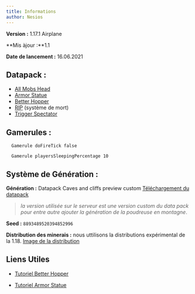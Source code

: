 ```yaml
---
title: Informations
author: Nesios
---
```


**Version :** 1.17.1 Airplane

**Mis àjour :**1.1

**Date de lancement :** 16.06.2021

## **Datapack :**

- [All Mobs Head](https://www.curseforge.com/minecraft/customization/all-mob-heads)
- [Armor Statue](https://vanillatweaks.net/picker/datapacks/)
- [Better Hopper](https://www.youtube.com/watch?v=3iWKsGFkLWA)
- [RIP](https://www.planetminecraft.com/data-pack/last-death-position-soul-edition/) (système de mort)
- [Trigger Spectator](https://www.planetminecraft.com/data-pack/smp-friendly-spectator/)

## **Gamerules :**

      Gamerule doFireTick false

      Gamerule playersSleepingPercentage 10

## **Système de Génération :**

**Génération :** Datapack Caves and cliffs preview custom [Téléchargement du datapack](https://www.youtube.com/redirect?event=video_description&redir_token=QUFFLUhqbDQ3VVNvZGxkallfVUZPTlpjTzhESG1hUVRxd3xBQ3Jtc0trNk1tbVdZY0hiNTg4dG8zNmVZeFZkT0lsRmtvSU9uXzVaZ2MwbEtqRlp0aVpsNkNzenFQYTFaNE9uUmxxNzlUUUhSNllGcENoelNkOW8yODQyY3ZUNjMwN3ZQdGtyekhzLTh0VTFoaU1qT3BDMktqSQ&q=https%3A%2F%2Fwww.planetminecraft.com%2Fdata-pack%2Fcaves-amp-cliffs-expansion-pack-20w20a-compatible%2F)

>_la version utilisée sur le serveur est une version custom du data pack pour entre autre ajouter la génération de la poudreuse en montagne_.

**Seed :**  `8893489520394852996`

**Distribution des minerais :** nous uttilisons la distributions expérimental de la 1.18.
[Image de la distribution](/distrib.md)

## Liens Utiles

- [Tutoriel Better Hopper](https://www.youtube.com/watch?v=3iWKsGFkLWA)

- [Tutoriel Armor Statue](https://www.youtube.com/watch?v=nV9-_RacnoI)

